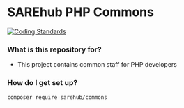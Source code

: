 # SAREhub PHP Commons 
[![Coding Standards](https://img.shields.io/badge/cs-PSR--2--R-yellow.svg)](https://github.com/php-fig-rectified/fig-rectified-standards)

### What is this repository for? ###
* This project contains common staff for PHP developers

### How do I get set up? ###
```
composer require sarehub/commons
```